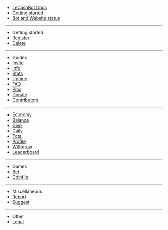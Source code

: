 - [LeCashBot Docs](/)
- [Getting started](getting-started.md)
- [Bot and Website status](status.md)

---
- Getting started
- [Register](register/register.md)
- [Delete](register/delete.md)

---

- Guides
- [Invite](guides/invite.md)
- [Info](guides/info.md)
- [Stats](guides/stats.md)
- [Uptime](guides/uptime.md)
- [FAQ](guides/faq.md)
- [Ping](guides/ping.md)
- [Donate](guides/donate.md)
- [Contributors](guides/contributors.md)
---

- Economy
- [Balance](economy/balance.md)
- [Give](economy/give.md)
- [Daily](economy/daily.md)
- [Total](economy/total.md)
- [Profile](economy/profile.md)
- [Withdraw](economy/withdraw.md)
- [Leaderboard](economy/leaderboard.md)

---

- Games
- [Bet](games/bet.md)
- [Coinflip](games/coinflip.md)

---
- Miscellaneous
- [Report](miscellaneous/report.md)
- [Suggest](miscellaneous/suggest.md)

---
- Other 
- [Legal](other/legal.md)
